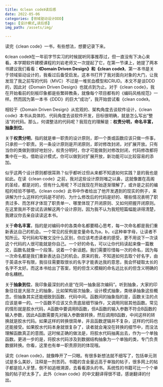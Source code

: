 ```yaml
---
title: 《clean code》读后感
date: 2022-05-06
categories: [领域驱动设计DDD]
tags: [设计模式,读后感]   
img_path: /assets/img/ 

---
```


读完《clean code》一书，有些想法，想要记录下来。

《clean code》在一年前字节实习的时候就听同事推荐过，但一直没有下决心来看。本学期软件建模课程的刘岩老师又一次提起了它，在第一节课上，她提了两本书建议我们看看：**《Domain Driven Design》和《clean code》**。第一本书是关于领域驱动设计的，我看过后备受启发。这本书打开了我对面向对象的大门，让我发现了我之前写的代码（MVC）不过是一堆贫血模型和CRUD。本文不是谈DDD的，因此对《Domain Driven Design》也就点到为止。对于《clean code》，我在开始看前的刻板印象都是些繁碎教条，就像每个项目都有的《编码风格规范》一样。然而因为第一本书《DDD》的巨大“成功”，我开始尝试看《clean code》。

相较于《Domain Driven Design》从宏观的、架构角度去谈软件设计，《clean code》本书从具体的、代码角度去谈软件开发，目标很明确，就是怎么写出“整洁”的代码。那么，何谓整洁的代码呢？我现在的理解是：**权责分明，命名丰富，抽象到位**。

关于**权责分明**，指的就是单一职责的设计原则，即一个类或函数应该只做一件事，只承担一个职责。另一条设计原则是开闭原则，即对修改封闭，对扩展开放。只有当你的类做到很好地划分，权责分明时，你才可能做到对修改封闭，代码修改都将集中在一处。借助设计模式，你可以做到对扩展开放，新功能可以比较容易的添加。

似乎这两个设计原则都很耳熟？似乎都听过但从来都不知道如何实践？是的我也是如此。在读《clean code》之前，我对这些设计原则嗤之以鼻，这就像置在高阁的圣经，都是对的，但有什么用呢？不过我现在开始逐渐理解了，或许是之前的编程的经验不够吧。《clean code》此书中作者给出了他开发遇到的现实的例子，来讲解为什么这样的代码是不好的、为什么修改后的代码是好的、哪些情况表明了职责过多、而怎样才体现了职责单一、哪里体现了开闭原则、又如何把握开闭原则。在这里我并不尝试去讲解这两个设计原则，因为我不认为我短短篇幅能讲得清楚，我建议你去亲自读读这本书。

关于**命名丰富**，指的是对编码中的各类命名都要精心思考，每一次命名都是我们重新表达自己的机会。一个常见的反例是变量命名为a，b，c这种单字母，让读者不知所云。写代码和写散文没什么区别，你应该考虑读者的感受，更不用说下一次读这个代码的人很可能就是你自己。一个好的命名，可以让你代码读起来像一篇散文，函数名就像一个段落，说着一个新话题。我们需要珍惜每一次的命名，因为每一次命名都是我们重新表达自己的机会。原来的我，不知道如何去取个好名字，由于英语水平有限，我往往需要取很长的名字才能表达我的意思，我会怀疑取太长的名字不太好。而这本书给出了答案，短的但含义模糊的命名远比长的但含义明确的命名糟糕。

关于**抽象到位**，我印象最深刻的点是“在同一抽象层次编码”。听到抽象，大家的印象往往是大层次上的抽象，比如架构层次抽象，设计模式抽象，类继承抽象这些概念。但抽象其实还能细致到函数、代码中间。函数间的抽象指的是，函数关注的点应该是单一的。一个函数不应该又负责底层细节操作，又调用同层其他函数。常见的情形就是胶水代码，A函数中要调用B函数，但A函数的输入参数不符合B函数的输入参数，因此A函数需要先对输入参数做转换，然后调用B函数，中间这样的转换就是胶水代码。如果这样的转换很简单，并且函数逻辑并不复杂，这样的代码也还能接受。如果胶水代码本身就很复杂了，读者就会淹没在转换的细节中，而没法理解函数真正的意图。这时候正确的做法是，将胶水代码抽离出去，作为一个单独函数。更进一步的是，将胶水代码涉及到数据结构抽象为一个单独的类，专门负责数据转换。你看，这里也有单一职责原则的体现哦。

读完《clean code》，就像睁开了一只眼。有很多新想法就不细写了，包括单元测试是多么美妙，注释是一剂苦药。书籍的含金量远高于单独的帖子，很多网上的帖子都是拾人牙慧，倒不如追根溯源，去看看源头的书。系统性的书籍可比一个个单独的帖子好太多了。此外《clean code》的中文翻译得很不错，感谢翻译的付出。



